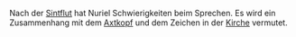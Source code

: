 Nach der [Sintflut](../Events/die%20Sintflut.md) hat Nuriel Schwierigkeiten beim Sprechen. Es wird ein Zusammenhang mit dem [Axtkopf](../Items/Axtkopf.md) und dem Zeichen in der [Kirche](../Locations/Kirche.md) vermutet.